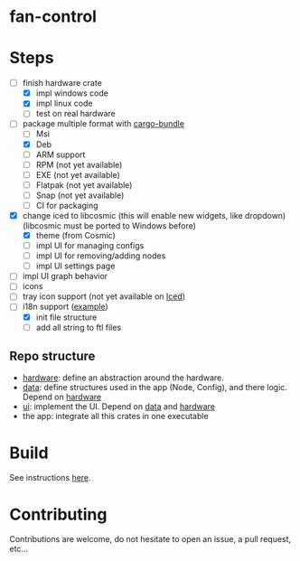 # fan-control

# Steps

- [ ] finish hardware crate
    - [x] impl windows code
    - [x] impl linux code
    - [ ] test on real hardware
- [ ] package multiple format with [cargo-bundle](https://github.com/burtonageo/cargo-bundle)
    - [ ] Msi
    - [x] Deb
    - [ ] ARM support
    - [ ] RPM (not yet available)
    - [ ] EXE (not yet available)
    - [ ] Flatpak (not yet available)
    - [ ] Snap (not yet available)
    - [ ] CI for packaging
- [x] change iced to libcosmic (this will enable new widgets, like dropdown) (libcosmic must be ported to Windows before)
    - [x] theme (from Cosmic)
    - [ ] impl UI for managing configs
    - [ ] impl UI for removing/adding nodes
    - [ ] impl UI settings page
- [ ] impl UI graph behavior
- [ ] icons
- [ ] tray icon support (not yet available on [Iced](https://whimsical.com/roadmap-iced-7vhq6R35Lp3TmYH4WeYwLM))
- [ ] i18n support ([example](https://github.com/pop-os/cosmic-edit/blob/master_jammy/Cargo.toml))
    - [x] init file structure
    - [ ] add all string to ftl files

## Repo structure
- [hardware](./hardware/README.md): define an abstraction around the hardware.
- [data](./data/README.md): define structures used in the app (Node, Config), and there logic. Depend on [hardware](./hardware/README.md)
- [ui](./ui/README.md): implement the UI. Depend on [data](./data/README.md) and [hardware](./hardware/README.md)
- the app: integrate all this crates in one executable


# Build
See instructions [here](./BUILD.md).

# Contributing
Contributions are welcome, do not hesitate to open an issue, a pull request, etc...